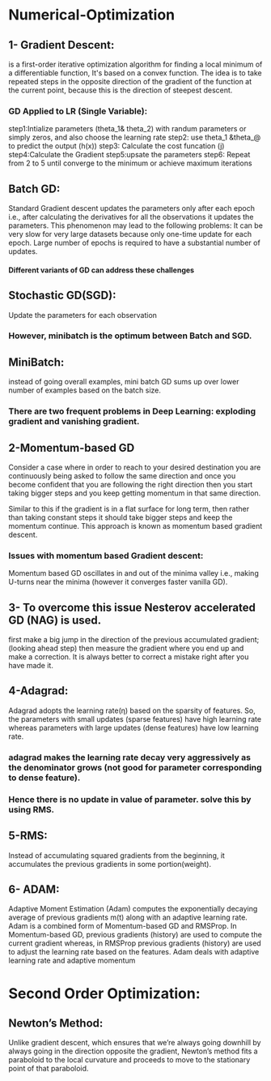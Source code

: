 # Numerical-Optimization

## 1- Gradient Descent:
is a first-order iterative optimization algorithm for finding a local minimum of a differentiable function, It's based on a convex function.
The idea is to take repeated steps in the opposite direction of the gradient of the function at the current point, because this is the direction of steepest descent.
### GD Applied to LR (Single Variable):
step1:Intialize parameters (theta_1& theta_2) with randum parameters or simply zeros, and also choose the learning rate 
step2: use theta_1 &theta_@ to predict the output (h(x))
step3: Calculate the cost funcation (j)
step4:Calculate the Gradient 
step5:upsate the parameters 
step6: Repeat from 2 to 5 until converge to the minimum or achieve maximum iterations

## Batch GD:
Standard Gradient descent updates the parameters only after each epoch i.e., after calculating the derivatives for all the observations it updates the parameters.
This phenomenon may lead to the following problems:
It can be very slow for very large datasets because only one-time update for each epoch. Large number of epochs is required to have a substantial number of updates.
#### Different variants of GD can address these challenges
## Stochastic GD(SGD):
Update the parameters for each observation
### However, minibatch is the optimum between Batch and SGD.
## MiniBatch:
instead of going overall examples, mini batch GD sums up over lower number of examples based on the batch size.

### There are two frequent problems in Deep Learning: exploding gradient and vanishing gradient.

## 2-Momentum-based GD
Consider a case where in order to reach to your desired destination you are continuously being asked to follow the same direction and once you become confident that you are following the right direction then you start taking bigger steps and you keep getting momentum in that same direction.

Similar to this if the gradient is in a flat surface for long term, then rather than taking constant steps it should take bigger steps and keep
the momentum continue. This approach is known as momentum based gradient descent.

### Issues with momentum based Gradient descent:
Momentum based GD oscillates in and out of the minima valley i.e., making U-turns near the minima (however it converges faster vanilla GD).

## 3- To overcome this issue Nesterov accelerated GD (NAG) is used.
first make a big jump in the direction of the previous accumulated gradient; (looking ahead step)
then measure the gradient where you end up and make a correction. 
It is always better to correct a mistake right after you have made it.

## 4-Adagrad: 
Adagrad adopts the learning rate(η) based on the sparsity of features. So, the parameters with small updates (sparse features) have high learning rate whereas parameters with large updates (dense features) have low learning rate.

### adagrad makes the learning rate decay very aggressively as the denominator grows (not good for parameter corresponding to dense feature).
### Hence there is no update in value of parameter. solve this by using RMS.

## 5-RMS:
Instead of accumulating squared gradients from the beginning, it accumulates the previous gradients in some portion(weight).

## 6- ADAM:
Adaptive Moment Estimation (Adam) computes the exponentially decaying average of previous gradients m(t) along with an adaptive learning rate.
Adam is a combined form of Momentum-based GD and RMSProp.
In Momentum-based GD, previous gradients (history) are used to compute the current gradient whereas, in RMSProp previous gradients (history) are used to
adjust the learning rate based on the features.
Adam deals with adaptive learning rate and adaptive momentum

# Second Order Optimization:
## Newton’s Method:
Unlike gradient descent, which ensures that we’re always going downhill by always going in the direction opposite the gradient, Newton’s method fits a paraboloid to the local curvature and proceeds to move to the stationary point of that paraboloid.
